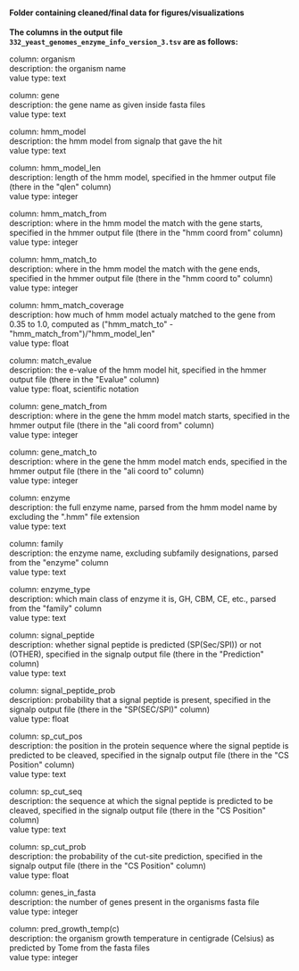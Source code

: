 #### Folder containing cleaned/final data for figures/visualizations

**The columns in the output file `332_yeast_genomes_enzyme_info_version_3.tsv` are as follows:**

column: organism \
description: the organism name \
value type: text


column: gene \
description: the gene name as given inside fasta files \
value type: text


column: hmm_model \
description: the hmm model from signalp that gave the hit \
value type: text


column: hmm_model_len \
description: length of the hmm model, specified in the hmmer output file (there in the "qlen" column) \
value type: integer


column: hmm_match_from \
description: where in the hmm model the match with the gene starts,  specified in the hmmer output file (there in the "hmm coord from" column) \
value type: integer


column: hmm_match_to \
description: where in the hmm model the match with the gene ends,  specified in the hmmer output file (there in the "hmm coord to" column) \
value type: integer


column: hmm_match_coverage \
description: how much of hmm model actualy matched to the gene from 0.35 to 1.0, computed as ("hmm_match_to" - "hmm_match_from")/"hmm_model_len" \
value type: float


column: match_evalue \
description: the e-value of the hmm model hit, specified in the hmmer output file (there in the "Evalue" column) \
value type: float, scientific notation


column: gene_match_from \
description: where in the gene the hmm model match starts, specified in the hmmer output file (there in the "ali coord from" column) \
value type: integer


column: gene_match_to \
description: where in the gene the hmm model match ends, specified in the hmmer output file (there in the "ali coord to" column) \
value type: integer


column: enzyme \
description: the full enzyme name, parsed from the hmm model name by excluding the ".hmm" file extension \
value type: text


column: family \
description: the enzyme name, excluding subfamily designations, parsed from the "enzyme" column \
value type: text


column: enzyme_type \
description: which main class of enzyme it is, GH, CBM, CE, etc., parsed from the "family" column \
value type: text


column: signal_peptide \
description: whether signal peptide is predicted (SP(Sec/SPI)) or not (OTHER), specified in the signalp output file (there in the "Prediction" column) \
value type: text


column: signal_peptide_prob \
description: probability that a signal peptide is present, specified in the signalp output file (there in the "SP(SEC/SPI)" column) \
value type: float


column: sp_cut_pos \
description: the position in the protein sequence where the signal peptide is predicted to be cleaved, specified in the signalp output file (there in the "CS Position" column) \
value type: text


column: sp_cut_seq \
description: the sequence at which the signal peptide is predicted to be cleaved, specified in the signalp output file (there in the "CS Position" column) \
value type: text


column: sp_cut_prob \
description: the probability of the cut-site prediction, specified in the signalp output file (there in the "CS Position" column) \
value type: float


column: genes_in_fasta \
description: the number of genes present in the organisms fasta file \
value type: integer


column: pred_growth_temp(c) \
description: the organism growth temperature in centigrade (Celsius) as predicted by Tome from the fasta files \
value type: integer
